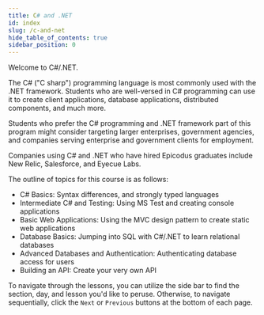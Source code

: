 ```yaml
---
title: C# and .NET
id: index
slug: /c-and-net
hide_table_of_contents: true
sidebar_position: 0
---
```


Welcome to C#/.NET.

The C# ("C sharp") programming language is most commonly used with the .NET framework. Students who are well-versed in C# programming can use it to create client applications, database applications, distributed components, and much more.

Students who prefer the C# programming and .NET framework part of this program might consider targeting larger enterprises, government agencies, and companies serving enterprise and government clients for employment. 

Companies using C# and .NET who have hired Epicodus graduates include New Relic, Salesforce, and Eyecue Labs.

The outline of topics for this course is as follows:

* C# Basics: Syntax differences, and strongly typed languages
* Intermediate C# and Testing: Using MS Test and creating console applications
* Basic Web Applications: Using the MVC design pattern to create static web applications
* Database Basics: Jumping into SQL with C#/.NET to learn relational databases
* Advanced Databases and Authentication: Authenticating database access for users
* Building an API: Create your very own API

To navigate through the lessons, you can utilize the side bar to find the section, day, and lesson you'd like to peruse. Otherwise, to navigate sequentially, click the `Next` or `Previous` buttons at the bottom of each page.
